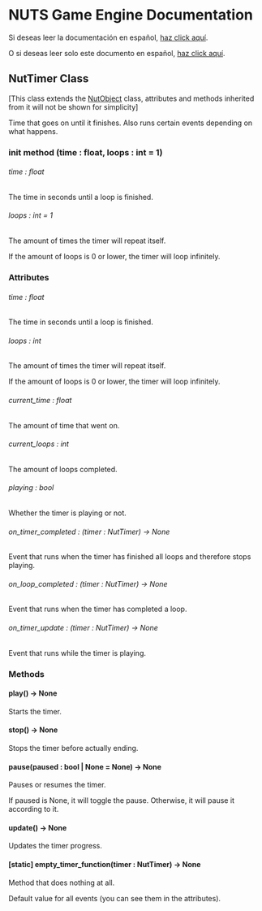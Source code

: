 # NUTS Game Engine Documentation

Si deseas leer la documentación en español, [haz click aquí](/DOCUMENTATION_Ñ/INDEX.md).

O si deseas leer solo este documento en español, [haz click aquí](/DOCUMENTATION_Ñ/FILES/NUTTIMER.md).

## NutTimer Class

[This class extends the [NutObject](/DOCUMENTATION/FILES/NUTOBJECT.md) class, attributes and methods inherited from it will not be shown for simplicity]

Time that goes on until it finishes. Also runs certain events depending on what happens.

### init method (time : float, loops : int = 1)

###### time : float

The time in seconds until a loop is finished.

###### loops : int = 1

The amount of times the timer will repeat itself.

If the amount of loops is 0 or lower, the timer will loop infinitely.

### Attributes

###### time : float

The time in seconds until a loop is finished.

###### loops : int

The amount of times the timer will repeat itself.

If the amount of loops is 0 or lower, the timer will loop infinitely.

###### current_time : float

The amount of time that went on.

###### current_loops : int

The amount of loops completed.

###### playing : bool

Whether the timer is playing or not.

###### on_timer_completed : (timer : NutTimer) -> None

Event that runs when the timer has finished all loops and therefore stops playing.

###### on_loop_completed : (timer : NutTimer) -> None

Event that runs when the timer has completed a loop.

###### on_timer_update : (timer : NutTimer) -> None

Event that runs while the timer is playing.

### Methods

#### play() -> None

Starts the timer.

#### stop() -> None

Stops the timer before actually ending.

#### pause(paused : bool | None = None) -> None

Pauses or resumes the timer.

If paused is None, it will toggle the pause. Otherwise, it will pause it according to it.

#### update() -> None

Updates the timer progress.

#### [static] empty_timer_function(timer : NutTimer) -> None

Method that does nothing at all.

Default value for all events (you can see them in the attributes).
